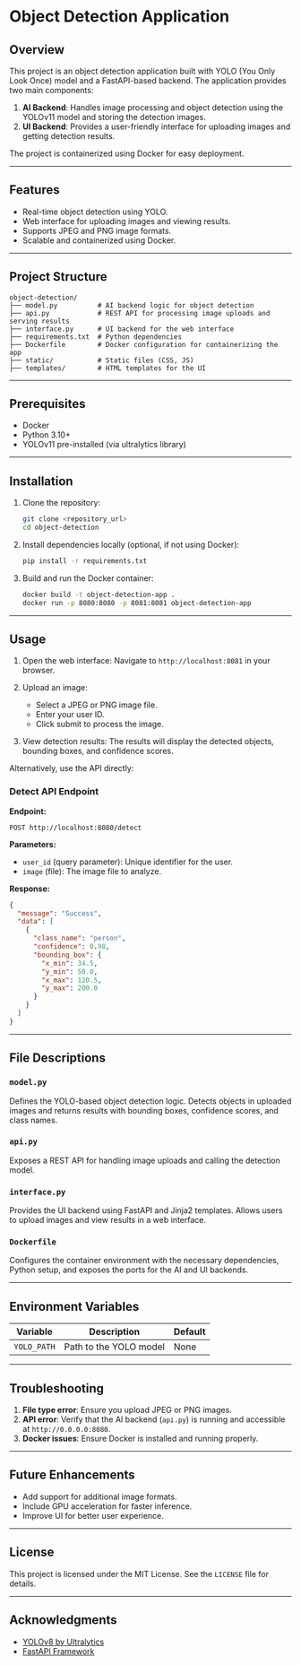# Object Detection Application

## Overview
This project is an object detection application built with YOLO (You Only Look Once) model and a FastAPI-based backend. The application provides two main components:

1. **AI Backend**: Handles image processing and object detection using the YOLOv11 model and storing the detection images.
2. **UI Backend**: Provides a user-friendly interface for uploading images and getting detection results.

The project is containerized using Docker for easy deployment.

---

## Features

- Real-time object detection using YOLO.
- Web interface for uploading images and viewing results.
- Supports JPEG and PNG image formats.
- Scalable and containerized using Docker.

---

## Project Structure

```
object-detection/
├── model.py          # AI backend logic for object detection
├── api.py            # REST API for processing image uploads and serving results
├── interface.py      # UI backend for the web interface
├── requirements.txt  # Python dependencies
├── Dockerfile        # Docker configuration for containerizing the app
├── static/           # Static files (CSS, JS)
├── templates/        # HTML templates for the UI
```

---

## Prerequisites

- Docker
- Python 3.10+
- YOLOv11 pre-installed (via ultralytics library)

---

## Installation

1. Clone the repository:
   ```bash
   git clone <repository_url>
   cd object-detection
   ```

2. Install dependencies locally (optional, if not using Docker):
   ```bash
   pip install -r requirements.txt
   ```

3. Build and run the Docker container:
   ```bash
   docker build -t object-detection-app .
   docker run -p 8080:8080 -p 8081:8081 object-detection-app
   ```

---

## Usage

1. Open the web interface:
   Navigate to `http://localhost:8081` in your browser.

2. Upload an image:
   - Select a JPEG or PNG image file.
   - Enter your user ID.
   - Click submit to process the image.

3. View detection results:
   The results will display the detected objects, bounding boxes, and confidence scores.

Alternatively, use the API directly:

### Detect API Endpoint

**Endpoint:**
```
POST http://localhost:8080/detect
```

**Parameters:**
- `user_id` (query parameter): Unique identifier for the user.
- `image` (file): The image file to analyze.

**Response:**
```json
{
  "message": "Success",
  "data": [
    {
      "class_name": "person",
      "confidence": 0.98,
      "bounding_box": {
        "x_min": 34.5,
        "y_min": 50.0,
        "x_max": 120.5,
        "y_max": 200.0
      }
    }
  ]
}
```

---

## File Descriptions

### `model.py`
Defines the YOLO-based object detection logic. Detects objects in uploaded images and returns results with bounding boxes, confidence scores, and class names.

### `api.py`
Exposes a REST API for handling image uploads and calling the detection model.

### `interface.py`
Provides the UI backend using FastAPI and Jinja2 templates. Allows users to upload images and view results in a web interface.

### `Dockerfile`
Configures the container environment with the necessary dependencies, Python setup, and exposes the ports for the AI and UI backends.

---

## Environment Variables

| Variable    | Description             | Default |
|-------------|-------------------------|---------|
| `YOLO_PATH` | Path to the YOLO model  | None    |

---

## Troubleshooting

1. **File type error**: Ensure you upload JPEG or PNG images.
2. **API error**: Verify that the AI backend (`api.py`) is running and accessible at `http://0.0.0.0:8080`.
3. **Docker issues**: Ensure Docker is installed and running properly.

---

## Future Enhancements

- Add support for additional image formats.
- Include GPU acceleration for faster inference.
- Improve UI for better user experience.

---

## License
This project is licensed under the MIT License. See the `LICENSE` file for details.

---

## Acknowledgments
- [YOLOv8 by Ultralytics](https://github.com/ultralytics/ultralytics)
- [FastAPI Framework](https://fastapi.tiangolo.com/)

